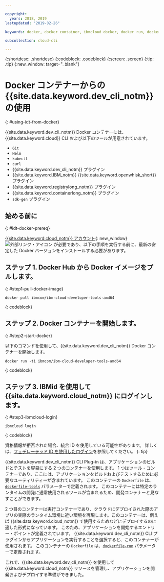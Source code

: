 ```yaml
---

copyright:
  years: 2018, 2019
lastupdated: "2019-02-26"

keywords: docker, docker container, ibmcloud docker, docker run, docker pull, ibmcloud cli, dockerfile, ibmcloud login

subcollection: cloud-cli

---
```


{:shortdesc: .shortdesc}
{:codeblock: .codeblock}
{:screen: .screen}
{:tip: .tip}
{:new_window: target="_blank"}

# Docker コンテナーからの {{site.data.keyword.dev_cli_notm}} の使用
{: #using-idt-from-docker}

{{site.data.keyword.dev_cli_notm}} Docker コンテナーには、{{site.data.keyword.cloud}} CLI および以下のツールが用意されています。

* `Git`
* `Helm`
* `kubectl`
* `curl`
* {{site.data.keyword.dev_cli_notm}} プラグイン
* {{site.data.keyword.IBM_notm}} {{site.data.keyword.openwhisk_short}} プラグイン
* {{site.data.keyword.registrylong_notm}} プラグイン
* {{site.data.keyword.containerlong_notm}} プラグイン
* `sdk-gen` プラグイン

## 始める前に
{: #idt-docker-prereq}

[{{site.data.keyword.cloud_notm}} アカウント](https://{DomainName}){: new_window} ![外部リンク・アイコン](../../../icons/launch-glyph.svg "外部リンク・アイコン") が必要であり、以下の手順を実行する前に、最新の安定した Docker バージョンをインストールする必要があります。

## ステップ 1. Docker Hub から Docker イメージをプルします。
{: #step1-pull-docker-image}

```
docker pull ibmcom/ibm-cloud-developer-tools-amd64
```
{: codeblock}

## ステップ 2. Docker コンテナーを開始します。
{: #step2-start-docker}

以下のコマンドを使用して、{{site.data.keyword.dev_cli_notm}} Docker コンテナーを開始します。

```
docker run -ti ibmcom/ibm-cloud-developer-tools-amd64
```
{: codeblock}

## ステップ 3. IBMid を使用して {{site.data.keyword.cloud_notm}} にログインします。
{: #step3-ibmcloud-login}

```
ibmcloud login
```
{: codeblock}

資格情報が拒否された場合、統合 ID を使用している可能性があります。 詳しくは、[フェデレーテッド ID を使用したログイン](/docs/iam?topic=iam-federated_id#federated_id)を参照してください。
{: tip}

{{site.data.keyword.dev_cli_notm}} CLI Plug-in は、アプリケーションのビルドとテストを容易にする 2 つのコンテナーを使用します。 1 つはツール・コンテナーであり、ここには、アプリケーションをビルドおよびテストするために必要なユーティリティーが含まれています。 このコンテナーの `Dockerfile` は、[`dockerfile-tools`](/docs/cli/idt?topic=cloud-cli-idt-cli#command-parameters) パラメーターで定義されます。 このコンテナーには特定のランタイムの開発に通常使用されるツールが含まれるため、開発コンテナーと見なすことができます。

2 つ目のコンテナーは実行コンテナーであり、クラウドにデプロイされた際のアプリの実際のランタイム環境に近い環境を再現します。このコンテナーは、例えば {{site.data.keyword.cloud_notm}} で使用するためなどにデプロイするのに適した形式になっています。 このため、アプリケーションを開始するエントリー・ポイントが定義されています。 {{site.data.keyword.dev_cli_notm}} CLI プラグインからアプリケーションを実行することを選択すると、このコンテナーが使用されます。 このコンテナーの `Dockerfile` は、[`dockerfile-run`](/docs/cli/idt?topic=cloud-cli-idt-cli#run-parameters) パラメーターで定義されます。

これで、{{site.data.keyword.dev_cli_notm}} を使用して {{site.data.keyword.cloud_notm}} リソースを管理し、アプリケーションを開発およびデプロイする準備ができました。
